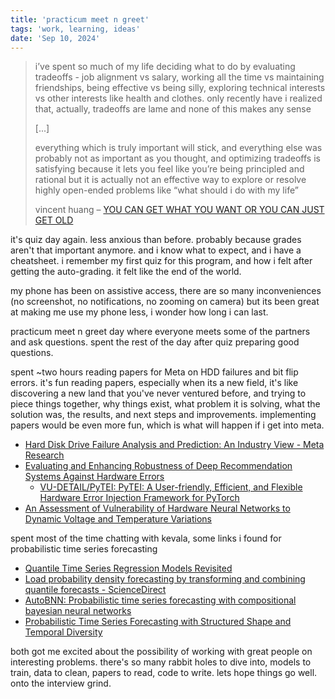 ```yaml
---
title: 'practicum meet n greet'
tags: 'work, learning, ideas'
date: 'Sep 10, 2024'
---
```


> i’ve spent so much of my life deciding what to do by evaluating tradeoffs - job alignment vs salary, working all the time vs maintaining friendships, being effective vs being silly, exploring technical interests vs other interests like health and clothes. only recently have i realized that, actually, tradeoffs are lame and none of this makes any sense
>
> [...]
>
> everything which is truly important will stick, and everything else was probably not as important as you thought, and optimizing tradeoffs is satisfying because it lets you feel like you’re being principled and rational but it is actually not an effective way to explore or resolve highly open-ended problems like “what should i do with my life”
>
> vincent huang – [YOU CAN GET WHAT YOU WANT OR YOU CAN JUST GET OLD](https://mindslice.substack.com/p/you-can-get-what-you-want-or-you)

it's quiz day again. less anxious than before. probably because grades aren't that important anymore. and i know what to expect, and i have a cheatsheet. i remember my first quiz for this program, and how i felt after getting the auto-grading. it felt like the end of the world.

my phone has been on assistive access, there are so many inconveniences (no screenshot, no notifications, no zooming on camera) but its been great at making me use my phone less, i wonder how long i can last.

practicum meet n greet day where everyone meets some of the partners and ask questions. spent the rest of the day after quiz preparing good questions.

spent ~two hours reading papers for Meta on HDD failures and bit flip errors. it's fun reading papers, especially when its a new field, it's like discovering a new land that you've never ventured before, and trying to piece things together, why things exist, what problem it is solving, what the solution was, the results, and next steps and improvements. implementing papers would be even more fun, which is what will happen if i get into meta.

- [Hard Disk Drive Failure Analysis and Prediction: An Industry View - Meta Research](https://research.facebook.com/publications/hard-disk-drive-failure-analysis-and-prediction-an-industry-view/)
- [Evaluating and Enhancing Robustness of Deep Recommendation Systems Against Hardware Errors](https://arxiv.org/abs/2307.10244)
  - [VU-DETAIL/PyTEI: PyTEI: A User-friendly, Efficient, and Flexible Hardware Error Injection Framework for PyTorch](https://github.com/VU-DETAIL/PyTEI)
- [An Assessment of Vulnerability of Hardware Neural Networks to Dynamic Voltage and Temperature Variations](http://dar.ucsd.edu/pubs/Xun_ICCAD17.pdf)

spent most of the time chatting with kevala, some links i found for probabilistic time series forecasting

- [Quantile Time Series Regression Models Revisited](https://arxiv.org/pdf/2308.06617)
- [Load probability density forecasting by transforming and combining quantile forecasts - ScienceDirect](https://www.sciencedirect.com/science/article/pii/S0306261920311065#sec3)
- [AutoBNN: Probabilistic time series forecasting with compositional bayesian neural networks](https://research.google/blog/autobnn-probabilistic-time-series-forecasting-with-compositional-bayesian-neural-networks/)
- [Probabilistic Time Series Forecasting with Structured Shape and Temporal Diversity](https://proceedings.neurips.cc/paper/2020/file/2f2b265625d76a6704b08093c652fd79-Paper.pdf)

both got me excited about the possibility of working with great people on interesting problems. there's so many rabbit holes to dive into, models to train, data to clean, papers to read, code to write. lets hope things go well. onto the interview grind.
